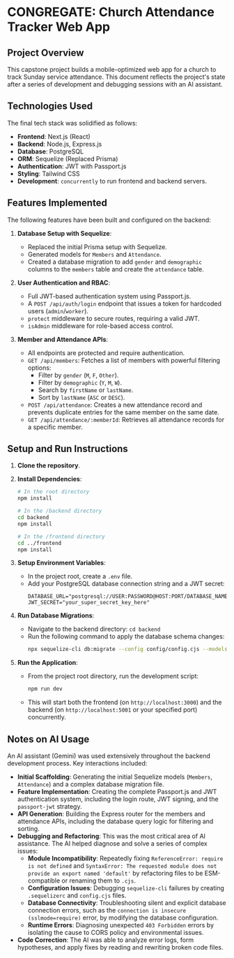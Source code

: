 # CONGREGATE: Church Attendance Tracker Web App

## Project Overview
This capstone project builds a mobile-optimized web app for a church to track Sunday service attendance. This document reflects the project's state after a series of development and debugging sessions with an AI assistant.

## Technologies Used

The final tech stack was solidified as follows:

- **Frontend**: Next.js (React)
- **Backend**: Node.js, Express.js
- **Database**: PostgreSQL
- **ORM**: Sequelize (Replaced Prisma)
- **Authentication**: JWT with Passport.js
- **Styling**: Tailwind CSS
- **Development**: `concurrently` to run frontend and backend servers.

## Features Implemented

The following features have been built and configured on the backend:

1.  **Database Setup with Sequelize**:
    - Replaced the initial Prisma setup with Sequelize.
    - Generated models for `Members` and `Attendance`.
    - Created a database migration to add `gender` and `demographic` columns to the `members` table and create the `attendance` table.

2.  **User Authentication and RBAC**:
    - Full JWT-based authentication system using Passport.js.
    - A `POST /api/auth/login` endpoint that issues a token for hardcoded users (`admin`/`worker`).
    - `protect` middleware to secure routes, requiring a valid JWT.
    - `isAdmin` middleware for role-based access control.

3.  **Member and Attendance APIs**:
    - All endpoints are protected and require authentication.
    - `GET /api/members`: Fetches a list of members with powerful filtering options:
        - Filter by `gender` (`M`, `F`, `Other`).
        - Filter by `demographic` (`Y`, `M`, `W`).
        - Search by `firstName` or `lastName`.
        - Sort by `lastName` (`ASC` or `DESC`).
    - `POST /api/attendance`: Creates a new attendance record and prevents duplicate entries for the same member on the same date.
    - `GET /api/attendance/:memberId`: Retrieves all attendance records for a specific member.

## Setup and Run Instructions

1.  **Clone the repository**.

2.  **Install Dependencies**:
    ```bash
    # In the root directory
    npm install

    # In the /backend directory
    cd backend
    npm install

    # In the /frontend directory
    cd ../frontend
    npm install
    ```

3.  **Setup Environment Variables**:
    - In the project root, create a `.env` file.
    - Add your PostgreSQL database connection string and a JWT secret:
      ```
      DATABASE_URL="postgresql://USER:PASSWORD@HOST:PORT/DATABASE_NAME"
      JWT_SECRET="your_super_secret_key_here"
      ```

4.  **Run Database Migrations**:
    - Navigate to the backend directory: `cd backend`
    - Run the following command to apply the database schema changes:
      ```bash
      npx sequelize-cli db:migrate --config config/config.cjs --models-path models --migrations-path migrations
      ```

5.  **Run the Application**:
    - From the project root directory, run the development script:
      ```bash
      npm run dev
      ```
    - This will start both the frontend (on `http://localhost:3000`) and the backend (on `http://localhost:5001` or your specified port) concurrently.

## Notes on AI Usage

An AI assistant (Gemini) was used extensively throughout the backend development process. Key interactions included:

-   **Initial Scaffolding**: Generating the initial Sequelize models (`Members`, `Attendance`) and a complex database migration file.
-   **Feature Implementation**: Creating the complete Passport.js and JWT authentication system, including the login route, JWT signing, and the `passport-jwt` strategy.
-   **API Generation**: Building the Express router for the members and attendance APIs, including the database query logic for filtering and sorting.
-   **Debugging and Refactoring**: This was the most critical area of AI assistance. The AI helped diagnose and solve a series of complex issues:
    -   **Module Incompatibility**: Repeatedly fixing `ReferenceError: require is not defined` and `SyntaxError: The requested module does not provide an export named 'default'` by refactoring files to be ESM-compatible or renaming them to `.cjs`.
    -   **Configuration Issues**: Debugging `sequelize-cli` failures by creating `.sequelizerc` and `config.cjs` files.
    -   **Database Connectivity**: Troubleshooting silent and explicit database connection errors, such as the `connection is insecure (sslmode=require)` error, by modifying the database configuration.
    -   **Runtime Errors**: Diagnosing unexpected `403 Forbidden` errors by isolating the cause to CORS policy and environmental issues.
-   **Code Correction**: The AI was able to analyze error logs, form hypotheses, and apply fixes by reading and rewriting broken code files.